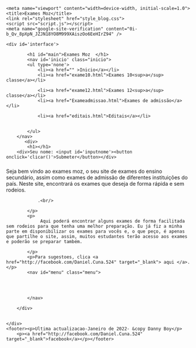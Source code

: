 <html lang="en">
<head>
<meta name="google-site-verification" content="0i-b_Qv_8pXpN_JZJN18YO8M999XAiszOo6EeHIrZ94" />
    <meta charset="UTF-8">
    
    <meta name="viewport" content="width=device-width, initial-scale=1.0">
    <title>Exames Moz</title>
    <link rel="stylesheet" href="style_blog.css">
    <script src="script.js"></script>
    <meta name="google-site-verification" content="0i-b_Qv_8pXpN_JZJN18YO8M999XAiszOo6EeHIrZ94" />
    
</head>
<body>
        
    
    <div id='interface'>
        
            <h1 id="main">Exames Moz  </h1>
            <nav id='inicio' class="inicio">
            <ul type='none'>
                <li><a href="" >Inicio</a></li>
                <li><a href="exame10.html">Exames 10<sup>a</sup> classe</a></li>
                
                <li><a href="exame12.html">Exames 12<sup>a</sup> classe</a></li>
                <li><a href="Exameadmissao.html">Exames de admissão</a></li>
                
                <li><a href="editais.html">Editais</a></li>
                
                
            </ul>
        </nav>
		   <div>
            <h1></h1>
		<div>Seu nome: <input id='inputnome'><button onclick='clicar()'>Submeter</button></div>
<h3 id='sauda'><strong></strong></h3>
            <p>Seja bem vindo ao exames moz, o seu site de exames do ensino secundário, assim como exames de admissão de diferentes instituições do país.
                Neste site, encontrará os exames que deseja de forma rápida e sem rodeios.
      
                
                .<br/>
            
            </p>
            <p>
                 Aqui poderá encontrar alguns exames de forma facilitada sem rodeios para que tenha uma melhor preparação. Eu já fiz a minha parte em disponibilizar os exames para vocês e, o que peço, é apenas que partilhe o site, assim, muitos estudantes terão acesso aos exames e poderão se preparar também. 

            </p>
            <p>Para sugestoes, clica <a href="http://facebook.com/Daniel.Cuna.524" target="_blank"> aqui </a>.</p>
            <nav id="menu" class="menu">
            
               
                 
            
            </nav>
            
        </div>
    
    
    </div>
    <footer><p>Ultima actualizacao-Janeiro de 2022- &copy Danny Boy</p>
        <p><a href="http://facebook.com/Daniel.Cuna.524" target="_blank">facebook</a></p></footer>
</body>
    <script>
			function clicar(){
				var inputnome=document.getElementById('inputnome')
				var nome=inputnome.value
				var msg = document.getElementById('sauda')


				
var hora = new Date()
var agora = hora.getHours()

if (agora>3 && agora<12){msg.innerHTML=`Bom dia, ${nome}! `}

else if(agora>11&& agora<18){msg.innerHTML=`Boa tarde, ${nome}! `}

else{msg.innerHTML=`Boa noite, ${nome}!`
}}
				
</script>
<style>
</style>
</html>
